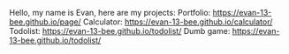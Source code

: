 Hello, my name is Evan, here are my projects:
Portfolio: https://evan-13-bee.github.io/page/
Calculator: https://evan-13-bee.github.io/calculator/
Todolist: https://evan-13-bee.github.io/todolist/
Dumb game: https://evan-13-bee.github.io/todolist/ 
